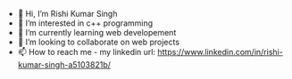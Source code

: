 - 👋 Hi, I’m Rishi Kumar Singh
- 👀 I’m interested in c++ programming
- 🌱 I’m currently learning web developement
- 💞️ I’m looking to collaborate on web projects
- 📫 How to reach me - my linkedin url: https://www.linkedin.com/in/rishi-kumar-singh-a5103821b/

<!---
rishi2806/rishi2806 is a ✨ special ✨ repository because its `README.md` (this file) appears on your GitHub profile.
You can click the Preview link to take a look at your changes.
--->
